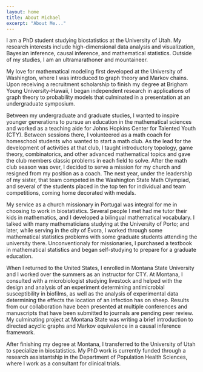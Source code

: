 ```yaml
---
layout: home
title: About Michael
excerpt: "About Me..."
---
```


I am a PhD student studying biostatistics at the University of Utah. My research interests include high-dimensional data analysis and visualization, Bayesian inference, causal inference, and mathematical statistics. Outside of my studies, I am an ultramarathoner and mountaineer.


My love for mathematical modeling first developed at the University of Washington, where I was introduced to graph theory and Markov chains. Upon receiving a recruitment scholarship to finish my degree at Brigham Young University-Hawaii, I began independent research in applications of graph theory to probability models that culminated in a presentation at an undergraduate symposium.

Between my undergraduate and graduate studies, I wanted to inspire younger generations to pursue an education in the mathematical sciences and worked as a teaching aide for Johns Hopkins Center for Talented Youth (CTY). Between sessions there, I volunteered as a math coach for homeschool students who wanted to start a math club. As the lead for the development of activities at that club, I taught introductory topology, game theory, combinatorics, and other advanced mathematical topics and gave the club members classic problems in each field to solve. After the math club season was over, I decided to serve a mission for my church and resigned from my position as a coach. The next year, under the leadership of my sister, that team competed in the Washington State Math Olympiad, and several of the students placed in the top ten for individual and team competitions, coming home decorated with medals.

My service as a church missionary in Portugal was integral for me in choosing to work in biostatistics. Several people I met had me tutor their kids in mathematics, and I developed a bilingual mathematical vocabulary. I talked with many mathematicians studying at the University of Porto; and later, while serving in the city of Évora, I worked through some mathematical statistics problems with some graduate students attending the university there. Unconventionaly for missionaries, I purchased a textbook in mathematical statistics and began self-studying to prepare for a graduate education.

When I returned to the United States, I enrolled in Montana State University and I worked over the summers as an instructor for CTY. At Montana, I consulted with a microbiologist studying livestock and helped with the design and analysis of an experiment determining antimicrobial susceptibility in biofilms, as well as the analysis of experimental data determining the effects the location of an infection has on sheep. Results from our collaboration have been presented at multiple conferences and manuscripts that have been submitted to journals are pending peer review. My culminating project at Montana State was writing a brief introduction to directed acyclic graphs and Markov equivalence in a causal inference framework.

After finishing my degree at Montana, I transferred to the University of Utah to specialize in biostatistics. My PhD work is currently funded through a research assistantship in the Department of Population Health Sciences, where I work as a consultant for clinical trials.

